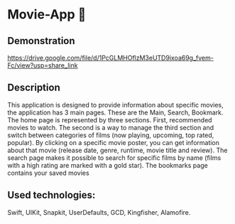 # Movie-App 🎥
## Demonstration
https://drive.google.com/file/d/1PcGLMHOflzM3eUTD9ixoa69g_fvem-Fc/view?usp=share_link

## Description
This application is designed to provide information about specific movies, the application has 3 main pages. These are the Main, Search, Bookmark. The home page is represented by three sections. First, recommended movies to watch. The second is a way to manage the third section and switch between categories of films (now playing, upcoming, top rated, popular). By clicking on a specific movie poster, you can get information about that movie (release date, genre, runtime, movie title and review). The search page makes it possible to search for specific films by name (films with a high rating are marked with a gold star). The bookmarks page contains your saved movies

## Used technologies: 
Swift, UIKit, Snapkit, UserDefaults, GCD, Kingfisher, Alamofire.
